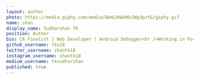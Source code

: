 ```yaml
---
layout: author
photo: https://media.giphy.com/media/QAmLOHwhNz2Wg3pztG/giphy.gif
name: shan
display_name: Sudharshan TK
position: Author
bio: CA Finalist | Web Developer | Android Debugger<br />Working in Ford Rhodes Parks & Co LLP as a Article Assistant.
github_username: tks18
twitter_username: shantk18
instagram_username: shantk18
medium_username: tksudharshan
published: true
---
```

